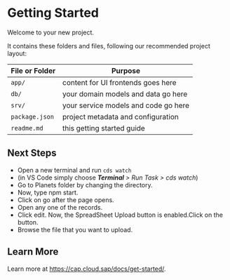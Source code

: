# Getting Started

Welcome to your new project.

It contains these folders and files, following our recommended project layout:

File or Folder | Purpose
---------|----------
`app/` | content for UI frontends goes here
`db/` | your domain models and data go here
`srv/` | your service models and code go here
`package.json` | project metadata and configuration
`readme.md` | this getting started guide


## Next Steps

- Open a new terminal and run `cds watch`
- (in VS Code simply choose _**Terminal** > Run Task > cds watch_)
- Go to Planets folder by changing the directory.
- Now, type npm start.
- Click on go after the page opens.
- Open any one of the records.
- Click edit. Now, the SpreadSheet Upload button is enabled.Click on the button.
- Browse the file that you want to upload.


## Learn More

Learn more at https://cap.cloud.sap/docs/get-started/.

